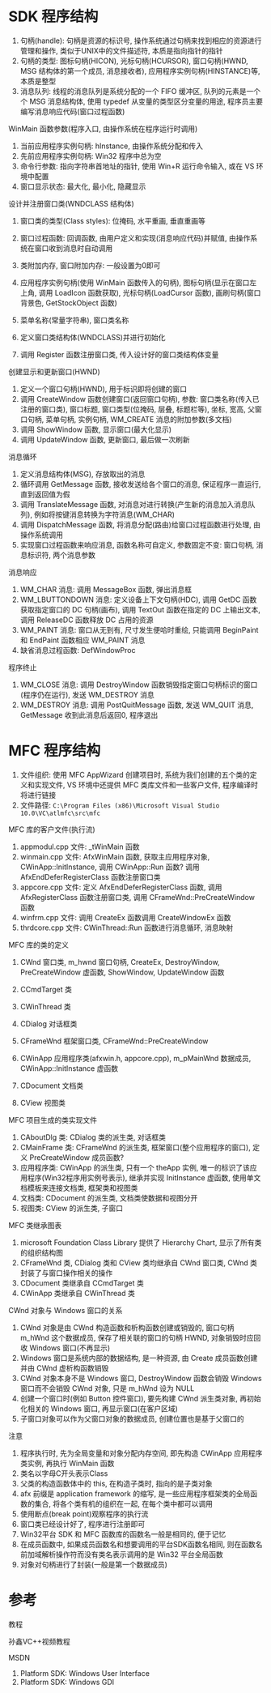 # SDK 程序结构

1. 句柄(handle): 句柄是资源的标识号, 操作系统通过句柄来找到相应的资源进行管理和操作, 类似于UNIX中的文件描述符, 本质是指向指针的指针
2. 句柄的类型: 图标句柄(HICON), 光标句柄(HCURSOR), 窗口句柄(HWND, MSG 结构体的第一个成员, 消息接收者), 应用程序实例句柄(HINSTANCE)等, 本质是整型
3. 消息队列: 线程的消息队列是系统分配的一个 FIFO 缓冲区, 队列的元素是一个个 MSG 消息结构体, 使用 typedef 从变量的类型区分变量的用途, 程序员主要编写消息响应代码(窗口过程函数)

WinMain 函数参数(程序入口, 由操作系统在程序运行时调用)

1. 当前应用程序实例句柄: hInstance, 由操作系统分配和传入
2. 先前应用程序实例句柄: Win32 程序中总为空
3. 命令行参数: 指向字符串首地址的指针, 使用 Win+R 运行命令输入, 或在 VS 环境中配置
4. 窗口显示状态: 最大化, 最小化, 隐藏显示

设计并注册窗口类(WNDCLASS 结构体)

1. 窗口类的类型(Class styles): 位掩码, 水平重画, 垂直重画等
2. 窗口过程函数: 回调函数, 由用户定义和实现(消息响应代码)并赋值, 由操作系统在窗口收到消息时自动调用
3. 类附加内存, 窗口附加内存: 一般设置为0即可
4. 应用程序实例句柄(使用 WinMain 函数传入的句柄), 图标句柄(显示在窗口左上角, 调用 LoadIcon 函数获取), 光标句柄(LoadCursor 函数), 画刷句柄(窗口背景色, GetStockObject 函数)
5. 菜单名称(常量字符串), 窗口类名称

1. 定义窗口类结构体(WNDCLASS)并进行初始化
2. 调用 Register 函数注册窗口类, 传入设计好的窗口类结构体变量

创建显示和更新窗口(HWND)

1. 定义一个窗口句柄(HWND), 用于标识即将创建的窗口
2. 调用 CreateWindow 函数创建窗口(返回窗口句柄), 参数: 窗口类名称(传入已注册的窗口类), 窗口标题, 窗口类型(位掩码, 层叠, 标题栏等), 坐标, 宽高, 父窗口句柄, 菜单句柄, 实例句柄, WM_CREATE 消息的附加参数(多文档)
3. 调用 ShowWindow 函数, 显示窗口(最大化显示)
4. 调用 UpdateWindow 函数, 更新窗口, 最后做一次刷新

消息循环

1. 定义消息结构体(MSG), 存放取出的消息
2. 循环调用 GetMessage 函数, 接收发送给各个窗口的消息, 保证程序一直运行, 直到返回值为假
3. 调用 TranslateMessage 函数, 对消息对进行转换(产生新的消息加入消息队列), 例如将按键消息转换为字符消息(WM_CHAR)
4. 调用 DispatchMessage 函数, 将消息分配(路由)给窗口过程函数进行处理, 由操作系统调用
5. 实现窗口过程函数来响应消息, 函数名称可自定义, 参数固定不变: 窗口句柄, 消息标识符, 两个消息参数

消息响应

1. WM_CHAR 消息: 调用 MessageBox 函数, 弹出消息框
2. WM_LBUTTONDOWN 消息: 定义设备上下文句柄(HDC), 调用 GetDC 函数获取指定窗口的 DC 句柄(画布), 调用 TextOut 函数在指定的 DC 上输出文本, 调用 ReleaseDC 函数释放 DC 占用的资源
3. WM_PAINT 消息: 窗口从无到有, 尺寸发生便哈时重绘, 只能调用 BeginPaint 和 EndPaint 函数相应 WM_PAINT 消息
4. 缺省消息过程函数: DefWindowProc

程序终止

1. WM_CLOSE 消息: 调用 DestroyWindow 函数销毁指定窗口句柄标识的窗口(程序仍在运行), 发送 WM_DESTROY 消息
2. WM_DESTROY 消息: 调用 PostQuitMessage 函数, 发送 WM_QUIT 消息, GetMessage 收到此消息后返回0, 程序退出

# MFC 程序结构

1. 文件组织: 使用 MFC AppWizard 创建项目时, 系统为我们创建的五个类的定义和实现文件, VS 环境中还提供 MFC 类库文件和一些客户文件, 程序编译时将进行链接
2. 文件路径: `C:\Program Files (x86)\Microsoft Visual Studio 10.0\VC\atlmfc\src\mfc`

MFC 库的客户文件(执行流)

1. appmodul.cpp 文件: \_tWinMain 函数
2. winmain.cpp 文件: AfxWinMain 函数, 获取主应用程序对象, CWinApp::InitInstance, 调用 CWinApp::Run 函数? 调用 AfxEndDeferRegisterClass 函数注册窗口类
3. appcore.cpp 文件: 定义 AfxEndDeferRegisterClass 函数, 调用 AfxRegisterClass 函数注册窗口类, 调用 CFrameWnd::PreCreateWindow 函数
4. winfrm.cpp 文件: 调用 CreateEx 函数调用 CreateWindowEx 函数
5. thrdcore.cpp 文件: CWinThread::Run 函数进行消息循环, 消息映射

MFC 库的类的定义

1. CWnd 窗口类, m_hwnd 窗口句柄, CreateEx, DestroyWindow, PreCreateWindow 虚函数, ShowWindow, UpdateWindow 函数
2. CCmdTarget 类
3. CWinThread 类

1. CDialog 对话框类
2. CFrameWnd 框架窗口类, CFrameWnd::PreCreateWindow
3. CWinApp 应用程序类(afxwin.h, appcore.cpp), m_pMainWnd 数据成员, CWinApp::InitInstance 虚函数
4. CDocument 文档类
5. CView 视图类

MFC 项目生成的类实现文件

1. CAboutDlg 类: CDialog 类的派生类, 对话框类
2. CMainFrame 类: CFrameWnd 的派生类, 框架窗口(整个应用程序的窗口), 定义 PreCreateWindow 成员函数?
3. 应用程序类: CWinApp 的派生类, 只有一个 theApp 实例, 唯一的标识了该应用程序(Win32程序用实例号表示), 继承并实现 InitInstance 虚函数, 使用单文档模板来连接文档类, 框架类和视图类
4. 文档类: CDocument 的派生类, 文档类使数据和视图分开
5. 视图类: CView 的派生类, 子窗口

MFC 类继承图表

1. microsoft Foundation Class Library 提供了 Hierarchy Chart, 显示了所有类的组织结构图
2. CFrameWnd 类, CDialog 类和 CView 类均继承自 CWnd 窗口类, CWnd 类封装了与窗口操作相关的操作
3. CDocument 类继承自 CCmdTarget 类
4. CWinApp 类继承自 CWinThread 类

CWnd 对象与 Windows 窗口的关系

1. CWnd 对象是由 CWnd 构造函数和析构函数创建或销毁的, 窗口句柄 m_hWnd 这个数据成员, 保存了相关联的窗口的句柄 HWND, 对象销毁时应回收 Windows 窗口(不再显示)
2. Windows 窗口是系统内部的数据结构, 是一种资源, 由 Create 成员函数创建并由 CWnd 虚析构函数销毁
3. CWnd 对象本身不是 Windows 窗口, DestroyWindow 函数会销毁 Windows 窗口而不会销毁 CWnd 对象, 只是 m_hWnd 设为 NULL
4. 创建一个窗口时(例如 Button 控件窗口), 要先构建 CWnd 派生类对象, 再初始化相关的 Windows 窗口, 再显示窗口(在客户区域)
5. 子窗口对象可以作为父窗口对象的数据成员, 创建位置也是基于父窗口的

注意

1. 程序执行时, 先为全局变量和对象分配内存空间, 即先构造 CWinApp 应用程序类实例, 再执行 WinMain 函数
2. 类名以字母C开头表示Class
3. 父类的构造函数体中的 this, 在构造子类时, 指向的是子类对象
4. afx 前缀是 application framework 的缩写, 是一些应用程序框架类的全局函数的集合, 将各个类有机的组织在一起, 在每个类中都可以调用
5. 使用断点(break point)观察程序的执行流
6. 窗口类已经设计好了, 程序进行注册即可
7. Win32平台 SDK 和 MFC 函数库的函数名一般是相同的, 便于记忆
8. 在成员函数中, 如果成员函数名和想要调用的平台SDK函数名相同, 则在函数名前加域解析操作符而没有类名表示调用的是 Win32 平台全局函数
9. 对象对句柄进行了封装(一般是第一个数据成员)

# 参考

教程

孙鑫VC++视频教程

MSDN

1. Platform SDK: Windows User Interface
2. Platform SDK: Windows GDI
